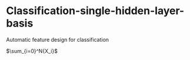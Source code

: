 # Classification-single-hidden-layer-basis
Automatic feature design for classification

$\sum_{i=0}^N{X_i}$
